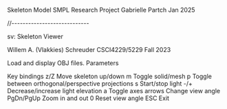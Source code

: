 Skeleton Model 
SMPL Research Project
Gabrielle Partch 
Jan 2025



//----------------------------

sv: Skeleton Viewer

Willem A. (Vlakkies) Schreuder
CSCI4229/5229 Fall 2023


Load and display OBJ files.
Parameters <obj file>


Key bindings
  z/Z        Move skeleton up/down
  m          Toggle solid/mesh
  p          Toggle between orthogonal/perspective projections
  s          Start/stop light
  -/+        Decrease/increase light elevation
  a          Toggle axes
  arrows     Change view angle
  PgDn/PgUp  Zoom in and out
  0          Reset view angle
  ESC        Exit


